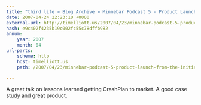 ```yaml
---
title: "third life » Blog Archive » Minnebar Podcast 5 - Product Launch: From the initial itch to a global marketplace"
date: 2007-04-24 22:23:10 +0000
external-url: http://timelliott.us/2007/04/23/minnebar-podcast-5-product-launch-from-the-initial-itch-to-a-global-marketplace/
hash: e9c402f4235b19c002fc55c78dffb982
annum:
    year: 2007
    month: 04
url-parts:
    scheme: http
    host: timelliott.us
    path: /2007/04/23/minnebar-podcast-5-product-launch-from-the-initial-itch-to-a-global-marketplace/

---
```


A great talk on lessons learned getting CrashPlan to market. A good case study and great product.
